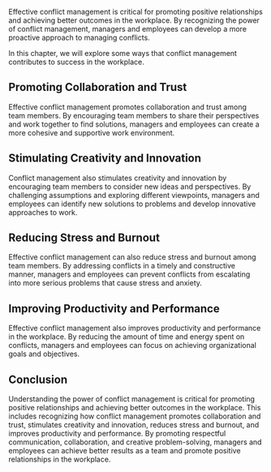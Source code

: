 
Effective conflict management is critical for promoting positive relationships and achieving better outcomes in the workplace. By recognizing the power of conflict management, managers and employees can develop a more proactive approach to managing conflicts.

In this chapter, we will explore some ways that conflict management contributes to success in the workplace.

Promoting Collaboration and Trust
---------------------------------

Effective conflict management promotes collaboration and trust among team members. By encouraging team members to share their perspectives and work together to find solutions, managers and employees can create a more cohesive and supportive work environment.

Stimulating Creativity and Innovation
-------------------------------------

Conflict management also stimulates creativity and innovation by encouraging team members to consider new ideas and perspectives. By challenging assumptions and exploring different viewpoints, managers and employees can identify new solutions to problems and develop innovative approaches to work.

Reducing Stress and Burnout
---------------------------

Effective conflict management can also reduce stress and burnout among team members. By addressing conflicts in a timely and constructive manner, managers and employees can prevent conflicts from escalating into more serious problems that cause stress and anxiety.

Improving Productivity and Performance
--------------------------------------

Effective conflict management also improves productivity and performance in the workplace. By reducing the amount of time and energy spent on conflicts, managers and employees can focus on achieving organizational goals and objectives.

Conclusion
----------

Understanding the power of conflict management is critical for promoting positive relationships and achieving better outcomes in the workplace. This includes recognizing how conflict management promotes collaboration and trust, stimulates creativity and innovation, reduces stress and burnout, and improves productivity and performance. By promoting respectful communication, collaboration, and creative problem-solving, managers and employees can achieve better results as a team and promote positive relationships in the workplace.

